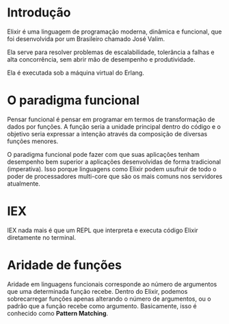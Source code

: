 # Introdução

Elixir é uma linguagem de programação moderna, dinâmica e funcional, que foi desenvolvida por um Brasileiro chamado José Valim.

Ela serve para resolver problemas de escalabilidade, tolerância a falhas e alta concorrência, sem abrir mão de desempenho e produtividade.

Ela é executada sob a máquina virtual do Erlang.

# O paradigma funcional

Pensar funcional é pensar em programar em termos de transformação de dados por funções. A função seria a unidade principal dentro do código e o objetivo seria expressar a intenção através da composição de diversas funções menores.

O paradigma funcional pode fazer com que suas aplicações tenham desempenho bem superior a aplicações desenvolvidas de forma tradicional (imperativa). Isso porque linguagens como Elixir podem usufruir de todo o poder de processadores multi-core que são os mais comuns nos servidores atualmente.

# IEX

IEX nada mais é que um REPL que interpreta e executa código Elixir diretamente no terminal.

# Aridade de funções

Aridade em linguagens funcionais corresponde ao número de argumentos que uma determinada função recebe. Dentro do Elixir, podemos sobrecarregar funções apenas alterando o número de argumentos, ou o padrão que a função recebe como argumento. Basicamente, isso é conhecido como **Pattern Matching**.

